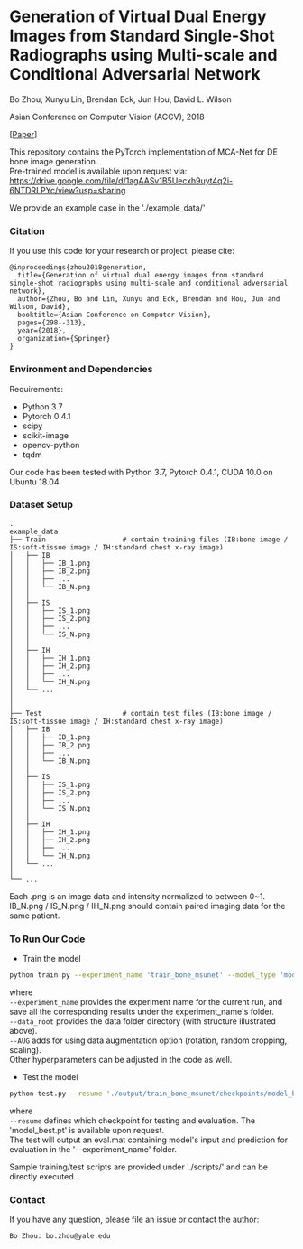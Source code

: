 # Generation of Virtual Dual Energy Images from Standard Single-Shot Radiographs using Multi-scale and Conditional Adversarial Network

Bo Zhou, Xunyu Lin, Brendan Eck, Jun Hou, David L. Wilson

Asian Conference on Computer Vision (ACCV), 2018

[[Paper](https://arxiv.org/pdf/1810.09354.pdf)]

This repository contains the PyTorch implementation of MCA-Net for DE bone image generation. \
Pre-trained model is available upon request via: \
https://drive.google.com/file/d/1agAASv1B5Uecxh9uyt4q2i-6NTDRLPYc/view?usp=sharing

We provide an example case in the './example_data/'

### Citation
If you use this code for your research or project, please cite:

    @inproceedings{zhou2018generation,
      title={Generation of virtual dual energy images from standard single-shot radiographs using multi-scale and conditional adversarial network},
      author={Zhou, Bo and Lin, Xunyu and Eck, Brendan and Hou, Jun and Wilson, David},
      booktitle={Asian Conference on Computer Vision},
      pages={298--313},
      year={2018},
      organization={Springer}
    }


### Environment and Dependencies
Requirements:
* Python 3.7
* Pytorch 0.4.1
* scipy
* scikit-image
* opencv-python
* tqdm

Our code has been tested with Python 3.7, Pytorch 0.4.1, CUDA 10.0 on Ubuntu 18.04.


### Dataset Setup
    .
    example_data
    ├── Train                   # contain training files (IB:bone image / IS:soft-tissue image / IH:standard chest x-ray image)
    │   ├── IB
    │   │   ├── IB_1.png         
    │   │   ├── IB_2.png 
    │   │   ├── ...         
    │   │   └── IB_N.png 
    │   │   
    │   ├── IS
    │   │   ├── IS_1.png         
    │   │   ├── IS_2.png 
    │   │   ├── ...         
    │   │   └── IS_N.png 
    │   │   
    │   ├── IH
    │   │   ├── IH_1.png         
    │   │   ├── IH_2.png 
    │   │   ├── ...         
    │   │   └── IH_N.png 
    │   └── ...
    │
    │
    ├── Test                    # contain test files (IB:bone image / IS:soft-tissue image / IH:standard chest x-ray image)
    │   ├── IB
    │   │   ├── IB_1.png         
    │   │   ├── IB_2.png 
    │   │   ├── ...         
    │   │   └── IB_N.png 
    │   │   
    │   ├── IS
    │   │   ├── IS_1.png         
    │   │   ├── IS_2.png 
    │   │   ├── ...         
    │   │   └── IS_N.png 
    │   │   
    │   ├── IH
    │   │   ├── IH_1.png         
    │   │   ├── IH_2.png 
    │   │   ├── ...         
    │   │   └── IH_N.png 
    │   └── ...
    │            
    └── ...

Each .png is an image data and intensity normalized to between 0~1. IB_N.png / IS_N.png / IH_N.png should contain paired imaging data for the same patient.

### To Run Our Code
- Train the model
```bash
python train.py --experiment_name 'train_bone_msunet' --model_type 'model_bone' --dataset 'DE' --data_root './example_data/' --net_G 'msunet' --net_D 'patchGAN' --wr_recon 50 --batch_size 2 --lr 1e-4 --AUG
```
where \
`--experiment_name` provides the experiment name for the current run, and save all the corresponding results under the experiment_name's folder. \
`--data_root`  provides the data folder directory (with structure illustrated above). \
`--AUG` adds for using data augmentation option (rotation, random cropping, scaling). \
Other hyperparameters can be adjusted in the code as well.

- Test the model
```bash
python test.py --resume './output/train_bone_msunet/checkpoints/model_best.pt' --experiment_name 'test_bone_msunet' --model_type 'model_bone' --dataset 'DE' --data_root './example_data/' --net_G 'msunet' --net_D 'patchGAN'
```
where \
`--resume` defines which checkpoint for testing and evaluation. The 'model_best.pt' is available upon request.  \
The test will output an eval.mat containing model's input and prediction for evaluation in the '--experiment_name' folder.

Sample training/test scripts are provided under './scripts/' and can be directly executed.

### Contact 
If you have any question, please file an issue or contact the author:
```
Bo Zhou: bo.zhou@yale.edu
```
